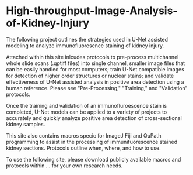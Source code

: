 # High-throughput-Image-Analysis-of-Kidney-Injury

The following project outlines the strategies used in U-Net assisted modeling to analyze immunofluoresence staining of kidney injury. 

Attached within this site inlcudes protocols to pre-process multichannel whole slide scans (.qptiff files) into single channel, smaller image files that can be easily handled for most computers; train U-Net compatible images for detection of higher order structures or nuclear stains; and validate effectiveness of U-Net assisted analysis in positive area detection using a human reference. Please see "Pre-Processing," "Training," and "Validation" protocols. 

Once the training and validation of an immunofluroescence stain is completed, U-Net models can be applied to a variety of projects to accurately and quickly analyze positive area detection of cross-sectional kidney samples. 

This site also contains macros specic for ImageJ Fiji and QuPath programming to assist in the processing of immunifuorescence stained kidney sections. Protocols outline when, where, and how to use. 

To use the following site, please download publicly available macros and protocols within ... for your own research needs. 
